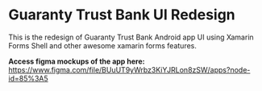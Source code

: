 # Guaranty Trust Bank UI Redesign

This is the redesign of Guaranty Trust Bank Android app UI using Xamarin Forms Shell and other awesome xamarin forms features.

**Access figma mockups of the app here:**
https://www.figma.com/file/BUuUT9yWrbz3KiYJRLon8zSW/apps?node-id=85%3A5

